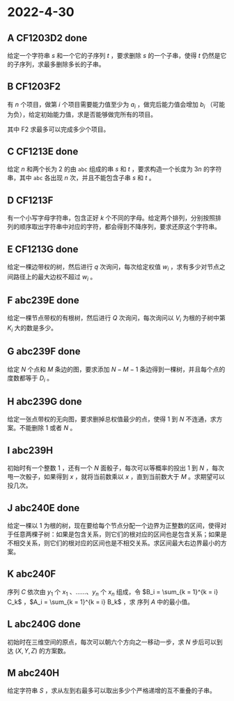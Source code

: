 # 2022-4-30

## A CF1203D2 done

给定一个字符串 $s$ 和一个它的子序列 $t$ ，要求删除 $s$ 的一个子串，使得 $t$ 仍然是它的子序列，求最多删除多长的子串。

## B CF1203F2

有 $n$ 个项目，做第 $i$ 个项目需要能力值至少为 $a_i$ ，做完后能力值会增加 $b_i$ （可能为负），给定初始能力值，求是否能够做完所有的项目。

其中 F2 求最多可以完成多少个项目。

## C CF1213E done

给定 $n$ 和两个长为 $2$ 的由 `abc` 组成的串 $s$ 和 $t$ ，要求构造一个长度为 $3n$ 的字符串，其中 `abc` 各出现 $n$ 次，并且不能包含子串 $s$ 和 $t$ 。

## D CF1213F

有一个小写字母字符串，包含正好 $k$ 个不同的字母。给定两个排列，分别按照排列的顺序取出字符串中对应的字符，都会得到不降序列，要求还原这个字符串。

## E CF1213G done

给定一棵边带权的树，然后进行 $q$ 次询问，每次给定权值 $w_i$ ，求有多少对节点之间路径上的最大边权不超过 $w_i$ 。

## F abc239E done

给定一棵节点带权的有根树，然后进行 $Q$ 次询问，每次询问以 $V_i$ 为根的子树中第 $K_i$ 大的数是多少。

## G abc239F done

给定 $N$ 个点和 $M$ 条边的图，要求添加 $N - M - 1$ 条边得到一棵树，并且每个点的度数都等于 $D_i$ 。

## H abc239G done

给定一张点带权的无向图，要求删掉总权值最少的点，使得 $1$ 到 $N$ 不连通，求方案。不能删除 $1$ 或者 $N$ 。

## I abc239H

初始时有一个整数 $1$ ，还有一个 $N$ 面骰子，每次可以等概率的投出 $1$ 到 $N$ ，每次甩一次骰子，如果得到 $x$ ，就将当前数乘以 $x$ ，直到当前数大于 $M$ 。求期望可以投几次。

## J abc240E done

给定一棵以 $1$ 为根的树，现在要给每个节点分配一个边界为正整数的区间，使得对于任意两棵子树：如果是包含关系，则它们的根对应的区间也是包含关系；如果是不相交关系，则它们的根对应的区间也是不相交关系。求区间最大右边界最小的方案。

## K abc240F

序列 $C$ 依次由 $y_1$ 个 $x_1$ 、……、$y_n$ 个 $x_n$ 组成，令 $B_i = \sum_{k = 1}^{k = i} C_k$ ，$A_i = \sum_{k = 1}^{k = i} B_k$ ，求 序列 $A$ 中的最小值。

## L abc240G done

初始时在三维空间的原点，每次可以朝六个方向之一移动一步，求 $N$ 步后可以到达 $(X, Y, Z)$ 的方案数。

## M abc240H

给定字符串 $S$ ，求从左到右最多可以取出多少个严格递增的互不重叠的子串。
